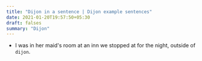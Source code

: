 ```yaml
---
title: "Dijon in a sentence | Dijon example sentences"
date: 2021-01-20T19:57:50+05:30
draft: falses
summary: "Dijon"
---
```

- I was in her maid's room at an inn we stopped at for the night, outside of `dijon`.
                 
